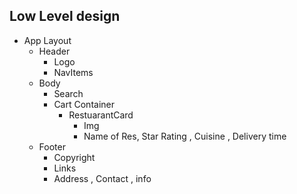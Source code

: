 ## Low Level design

- App Layout
  - Header
    - Logo
    - NavItems
  - Body
    - Search
    - Cart Container
      - RestuarantCard
        - Img
        - Name of Res, Star Rating , Cuisine , Delivery time
  - Footer
    - Copyright
    - Links
    - Address , Contact , info
